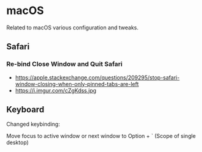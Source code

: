 # macOS

Related to macOS various configuration and tweaks.

## Safari

### Re-bind Close Window and Quit Safari

- <https://apple.stackexchange.com/questions/209295/stop-safari-window-closing-when-only-pinned-tabs-are-left>
- <https://i.imgur.com/cZgKdss.jpg>

## Keyboard

Changed keybinding:

Move focus to active window or next window to Option + ` (Scope of single
desktop)
